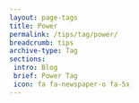 ```yaml
---
layout: page-tags
title: Power
permalink: /tips/tag/power/
breadcrumb: tips
archive-type: Tag
sections:
 intro: Blog
 brief: Power Tag
 icon: fa fa-newspaper-o fa-5x
---
```

